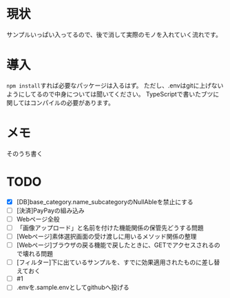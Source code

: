 # 現状
サンプルいっぱい入ってるので、後で消して実際のモノを入れていく流れです。 

# 導入
 `npm install`すれば必要なパッケージは入るはず。 
 ただし、.envはgitに上げないようにしてるので中身については聞いてください。 
 TypeScriptで書いたブツに関してはコンパイルの必要があります。

# メモ
そのうち書く

# TODO
- [x] [DB]base_category.name_subcategoryのNullAbleを禁止にする
- [ ] [決済]PayPayの組み込み
- [ ] Webページ全般
- [ ] 「画像アップロード」と名前を付けた機能関係の保管先どうする問題
- [ ] [Webページ]素体選択画面の受け渡しに用いるメソッド関係の整理
- [ ] [Webページ]ブラウザの戻る機能で戻したときに、GETでアクセスされるので壊れる問題
- [ ] [フィルター]下に出ているサンプルを、すでに効果適用されたものに差し替えておく
- [ ] #1
- [ ] .envを.sample.envとしてgithubへ投げる